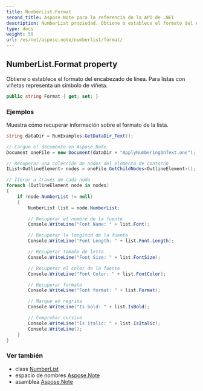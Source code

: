 ```yaml
---
title: NumberList.Format
second_title: Aspose.Note para la referencia de la API de .NET
description: NumberList propiedad. Obtiene o establece el formato del encabezado de línea. Para listas con viñetas representa un símbolo de viñeta.
type: docs
weight: 50
url: /es/net/aspose.note/numberlist/format/
---
```

## NumberList.Format property

Obtiene o establece el formato del encabezado de línea. Para listas con viñetas representa un símbolo de viñeta.

```csharp
public string Format { get; set; }
```

### Ejemplos

Muestra cómo recuperar información sobre el formato de la lista.

```csharp
string dataDir = RunExamples.GetDataDir_Text();

// Cargue el documento en Aspose.Note.
Document oneFile = new Document(dataDir + "ApplyNumberingOnText.one");

// Recuperar una colección de nodos del elemento de contorno
IList<OutlineElement> nodes = oneFile.GetChildNodes<OutlineElement>();

// Iterar a través de cada nodo
foreach (OutlineElement node in nodes)
{
    if (node.NumberList != null)
    {
        NumberList list = node.NumberList;

        // Recuperar el nombre de la fuente
        Console.WriteLine("Font Name: " + list.Font);

        // Recuperar la longitud de la fuente
        Console.WriteLine("Font Length: " + list.Font.Length);

        // Recuperar tamaño de letra
        Console.WriteLine("Font Size: " + list.FontSize);

        // Recuperar el color de la fuente
        Console.WriteLine("Font Color: " + list.FontColor);

        // Recuperar formato
        Console.WriteLine("Font format: " + list.Format);

        // Marque en negrita
        Console.WriteLine("Is bold: " + list.IsBold);

        // Comprobar cursiva
        Console.WriteLine("Is italic: " + list.IsItalic);
        Console.WriteLine();
    }
}
```

### Ver también

* class [NumberList](../)
* espacio de nombres [Aspose.Note](../../numberlist/)
* asamblea [Aspose.Note](../../../)


